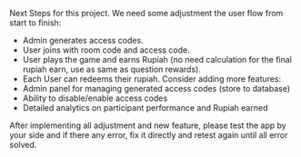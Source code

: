 Next Steps for this project.
We need some adjustment the user flow from start to finish:
- Admin generates access codes.
- User joins with room code and access code.
- User plays the game and earns Rupiah (no need calculation for the final rupiah earn, use as same as question rewards).
- Each User can redeems their rupiah.
Consider adding more features:
- Admin panel for managing generated access codes (store to database)
- Ability to disable/enable access codes
- Detailed analytics on participant performance and Rupiah earned

After implementing all adjustment and new feature, please test the app by your side and if there any error, fix it directly and retest again until all error solved.